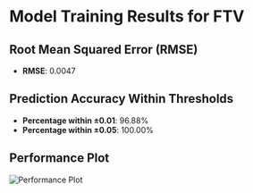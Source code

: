# Model Training Results for FTV

## Root Mean Squared Error (RMSE)
- **RMSE**: 0.0047

## Prediction Accuracy Within Thresholds
- **Percentage within ±0.01**: 96.88%
- **Percentage within ±0.05**: 100.00%

## Performance Plot
![Performance Plot](../imgs/FTV.png)
